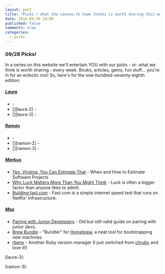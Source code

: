 ```yaml
---
layout: post
title: "Picks / what the vienna.rb team thinks is worth sharing this week"
date: 2016-09-28 14:00
published: false
comments: true
categories:
  - picks
---
```


### 09/28 Picks!

In a series on this website we'll entertain YOU with our picks - or: what we think is worth sharing - every week.
Books, articles, gems, fun stuff... you're in for an eclectic mix! So, here's for the one-hundred-seventy-eighth edition:


##### [Laura][laura]
- [][laura-1] -
- [][laura-2] -
- [][laura-3] -

##### [Ramón][ramon]
- [][ramon-1] -
- [][ramon-2] -
- [][ramon-3] -

##### [Markus][markus]
- [Yes, Virginia, You Can Estimate That][markus-1] - When and How to Estimate Software Projects
- [Why Luck Matters More Than You Might Think][markus-2] - Luck is often a bigger factor than anyone likes to admit.
- [Building fast.com][markus-3] - Fast.com is a simple internet speed test that runs on Netflix' infrastructure.

##### [Max][max]
- [Pairing with Junior Developers][max-1] - Old but still valid guide on pairing with junior devs.
- [Brew Bundle][max-2] - "Bundler" for [Homebrew][homebrew], a neat tool for bootstrapping new machines.
- [rbenv][max-3] - Another Ruby version manager (I just switched from [chruby][chruby] and love it!)



[laura]: https://www.twitter.com/alicetragedy
[laura-1]:
[laura-2]:
[laura-3]:

[ramon]: https://twitter.com/senorhuidobro
[ramon-1]:
[ramon-2]:
[ramon-3]:

[markus]: https://twitter.com/nuclearsquid
[markus-1]: https://medium.com/@skamille/yes-virginia-you-can-estimate-that-e33303eec9cf#.cq2buu2q6
[markus-2]: http://www.theatlantic.com/magazine/archive/2016/05/why-luck-matters-more-than-you-might-think/476394/
[markus-3]: http://techblog.netflix.com/2016/08/building-fastcom.html

[max]: https://www.twitter.com/klappradla
[max-1]: https://www.devmynd.com/blog/2015-1-pairing-with-junior-developers/
[max-2]: https://github.com/Homebrew/homebrew-bundle
[max-3]: https://github.com/rbenv/rbenv
[homebrew]: http://brew.sh/
[chruby]: https://github.com/postmodern/chruby
